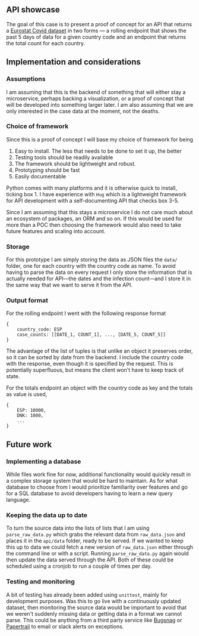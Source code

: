 ## API showcase

The goal of this case is to present a proof of concept for an API that returns a [Eurostat Covid dataset](https://www.ecdc.europa.eu/en/publications-data/data-daily-new-cases-covid-19-eueea-country) in two forms — a rolling endpoint that shows the past 5 days of data for a given country code and an endpoint that returns the total count for each country.

## Implementation and considerations
### Assumptions
I am assuming that this is the backend of something that will either stay a microservice, perhaps backing a visualization, or a proof of concept that will be developed into something larger later. 
I am also assuming that we are only interested in the case data at the moment, not the deaths.

### Choice of framework

Since this is a proof of concept I will base my choice of framework for being
1. Easy to install. The less that needs to be done to set it up, the better
4. Testing tools should be readily available
2. The framework should be lightweight and robust.
3. Prototyping should be fast
5. Easily documentable

Python comes with many platforms and it is otherwise quick to install, ticking box 1. I have experience with `Hug` which is a lightweight framework for API development with a self-documenting API that checks box 3-5.

Since I am assuming that this stays a microservice I do not care much about an ecosystem of packages, an ORM and so on. If this would be used for more than a POC then choosing the framework would also need to take future features and scaling into account.
  
### Storage
For this prototype I am simply storing the data as JSON files the `data/` folder, one for each country with the country code as name. To avoid having to parse the data on every request I only store the information that is actually needed for API—the dates and the infection count—and I store it in the same way that we want to serve it from the API.


### Output format
For the rolling endpoint I went with the following response format
```
{
	country_code: ESP
	case_counts: [[DATE_1, COUNT_1], ..., [DATE_5, COUNT_5]]
}
```
The advantage of the list of tuples is that unlike an object it preserves order, so it can be sorted by date from the backend. I include the country code with the response, even though it is specified by the request. This is potentially superfluous, but means the client won't have to keep track of state.

For the totals endpoint an object with the country code as key and the totals as value is used,
```
{
	ESP: 10000,
	DNK: 1000,
	...
}
```

## Future work
### Implementing a database
While files work fine for now, additional functionality would quickly result in a complex storage system that would be hard to maintain. As for what database to choose from I would prioritize familiarity over features and go for a SQL database to avoid developers having to learn a new query language.  

### Keeping the data up to date
To turn the source data into the lists of lists that I am using `parse_raw_data.py` which grabs the relevant data from `raw_data.json` and places it in the `api/data` folder, ready to be served.
If we wanted to keep this up to data we could fetch a new version of `raw_data.json` either through the command line or with a script. Running `parse_raw_data.py` again would then update the data served through the API. Both of these could be scheduled using a cronjob to run a couple of times per day.

### Testing and monitoring
A bit of testing has already been added using `unittest`, mainly for development purposes. Was this to go live with a continuously updated dataset, then monitoring the source data would be important to avoid that we weren't suddenly missing data or getting data in a format we cannot parse. This could be anything from a third party service like [Bugsnag](https://www.bugsnag.com/) or [Papertrail](https://papertrailapp.com/) to email or slack alerts on exceptions.
